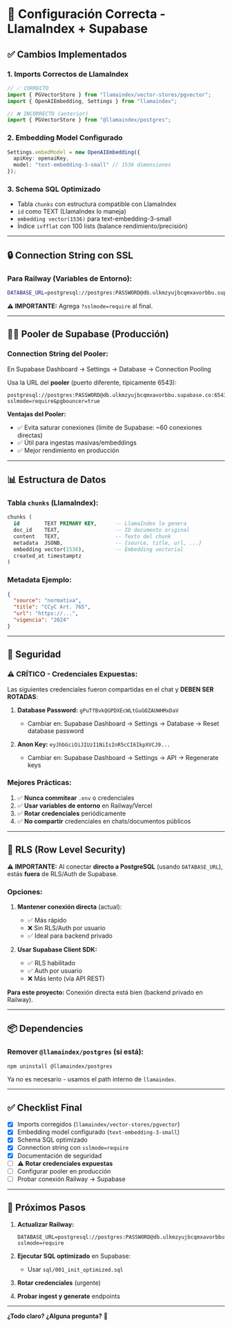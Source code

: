 # 🔧 Configuración Correcta - LlamaIndex + Supabase

## ✅ Cambios Implementados

### 1. **Imports Correctos de LlamaIndex**
```typescript
// ✅ CORRECTO
import { PGVectorStore } from "llamaindex/vector-stores/pgvector";
import { OpenAIEmbedding, Settings } from "llamaindex";

// ❌ INCORRECTO (anterior)
import { PGVectorStore } from "@llamaindex/postgres";
```

### 2. **Embedding Model Configurado**
```typescript
Settings.embedModel = new OpenAIEmbedding({
  apiKey: openaiKey,
  model: "text-embedding-3-small" // 1536 dimensiones
});
```

### 3. **Schema SQL Optimizado**
- Tabla `chunks` con estructura compatible con LlamaIndex
- `id` como TEXT (LlamaIndex lo maneja)
- `embedding vector(1536)` para text-embedding-3-small
- Índice `ivfflat` con 100 lists (balance rendimiento/precisión)

---

## 🔒 Connection String con SSL

### **Para Railway (Variables de Entorno):**

```bash
DATABASE_URL=postgresql://postgres:PASSWORD@db.ulkmzyujbcqmxavorbbu.supabase.co:5432/postgres?sslmode=require
```

**⚠️ IMPORTANTE:** Agrega `?sslmode=require` al final.

---

## 🏊‍♂️ Pooler de Supabase (Producción)

### **Connection String del Pooler:**

En Supabase Dashboard → Settings → Database → Connection Pooling

Usa la URL del **pooler** (puerto diferente, típicamente 6543):

```
postgresql://postgres:PASSWORD@db.ulkmzyujbcqmxavorbbu.supabase.co:6543/postgres?sslmode=require&pgbouncer=true
```

**Ventajas del Pooler:**
- ✅ Evita saturar conexiones (límite de Supabase: ~60 conexiones directas)
- ✅ Útil para ingestas masivas/embeddings
- ✅ Mejor rendimiento en producción

---

## 📊 Estructura de Datos

### **Tabla `chunks` (LlamaIndex):**
```sql
chunks (
  id        TEXT PRIMARY KEY,      -- LlamaIndex lo genera
  doc_id    TEXT,                  -- ID documento original
  content   TEXT,                  -- Texto del chunk
  metadata  JSONB,                 -- {source, title, url, ...}
  embedding vector(1536),          -- Embedding vectorial
  created_at timestamptz
)
```

### **Metadata Ejemplo:**
```json
{
  "source": "normativa",
  "title": "CCyC Art. 765",
  "url": "https://...",
  "vigencia": "2024"
}
```

---

## 🔐 Seguridad

### **⚠️ CRÍTICO - Credenciales Expuestas:**

Las siguientes credenciales fueron compartidas en el chat y **DEBEN SER ROTADAS**:

1. **Database Password:** `gPuTfBvkQGPDXEcWLtGuGOZAUWHMxDaV`
   - Cambiar en: Supabase Dashboard → Settings → Database → Reset database password

2. **Anon Key:** `eyJhbGciOiJIUzI1NiIsInR5cCI6IkpXVCJ9...`
   - Cambiar en: Supabase Dashboard → Settings → API → Regenerate keys

### **Mejores Prácticas:**

1. ✅ **Nunca commitear** `.env` o credenciales
2. ✅ **Usar variables de entorno** en Railway/Vercel
3. ✅ **Rotar credenciales** periódicamente
4. ✅ **No compartir** credenciales en chats/documentos públicos

---

## 🔄 RLS (Row Level Security)

**⚠️ IMPORTANTE:** Al conectar **directo a PostgreSQL** (usando `DATABASE_URL`), estás **fuera** de RLS/Auth de Supabase.

### **Opciones:**

1. **Mantener conexión directa** (actual):
   - ✅ Más rápido
   - ❌ Sin RLS/Auth por usuario
   - ✅ Ideal para backend privado

2. **Usar Supabase Client SDK:**
   - ✅ RLS habilitado
   - ✅ Auth por usuario
   - ❌ Más lento (vía API REST)

**Para este proyecto:** Conexión directa está bien (backend privado en Railway).

---

## 📦 Dependencies

### **Remover `@llamaindex/postgres` (si está):**
```bash
npm uninstall @llamaindex/postgres
```

Ya no es necesario - usamos el path interno de `llamaindex`.

---

## ✅ Checklist Final

- [x] Imports corregidos (`llamaindex/vector-stores/pgvector`)
- [x] Embedding model configurado (`text-embedding-3-small`)
- [x] Schema SQL optimizado
- [x] Connection string con `sslmode=require`
- [x] Documentación de seguridad
- [ ] ⚠️ **Rotar credenciales expuestas**
- [ ] Configurar pooler en producción
- [ ] Probar conexión Railway → Supabase

---

## 🚀 Próximos Pasos

1. **Actualizar Railway:**
   ```
   DATABASE_URL=postgresql://postgres:PASSWORD@db.ulkmzyujbcqmxavorbbu.supabase.co:5432/postgres?sslmode=require
   ```

2. **Ejecutar SQL optimizado** en Supabase:
   - Usar `sql/001_init_optimized.sql`

3. **Rotar credenciales** (urgente)

4. **Probar ingest y generate** endpoints

---

**¿Todo claro? ¿Alguna pregunta?** 🔧
